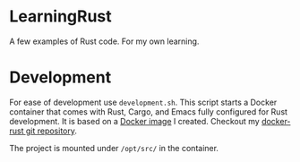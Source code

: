 # LearningRust

A few examples of Rust code. For my own learning.

# Development

For ease of development use ```development.sh```. This script starts a Docker container that comes with Rust, Cargo, and Emacs fully configured for Rust development. It is based on a [Docker image](https://hub.docker.com/r/julitopower/rustemacs/) I created. Checkout my [docker-rust git repository](https://github.com/julitopower/docker-rust).

The project is mounted under ```/opt/src/``` in the container.
